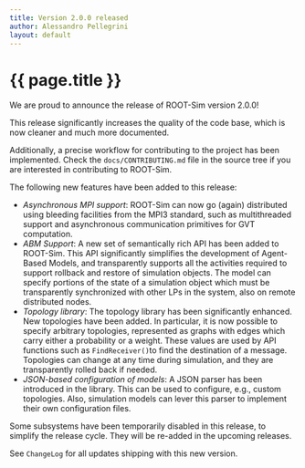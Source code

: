 ```yaml
---
title: Version 2.0.0 released
author: Alessandro Pellegrini
layout: default
---
```


# {{ page.title }}

We are proud to announce the release of ROOT-Sim version 2.0.0!

This release significantly increases the quality of the code base, which is now cleaner and much more documented.

Additionally, a precise workflow for contributing to the project has been implemented. Check the `docs/CONTRIBUTING.md` file in the source tree if you are interested in contributing to ROOT-Sim.

The following new features have been added to this release:

- _Asynchronous MPI support_: ROOT-Sim can now go (again) distributed using bleeding facilities from the MPI3 standard, such as multithreaded support and asynchronous communication primitives for GVT computation.
- _ABM Support_: A new set of semantically rich API has been added to ROOT-Sim. This API significantly simplifies the development of Agent-Based Models, and transparently supports all the activities required to support rollback and restore of simulation objects. The model can specify portions of the state of a simulation object which must be transparently synchronized with other LPs in the system, also on remote distributed nodes.
- _Topology library_: The topology library has been significantly enhanced. New topologies have been added. In particular, it is now possible to specify arbitrary topologies, represented as graphs with edges which carry either a probability or a weight. These values are used by API functions such as `FindReceiver()`to find the destination of a message. Topologies can change at any time during simulation, and they are transparently rolled back if needed.
- _JSON-based configuration of models_: A JSON parser has been introduced in the library. This can be used to configure, e.g., custom topologies. Also, simulation models can lever this parser to implement their own configuration files.

Some subsystems have been temporarily disabled in this release, to simplify the release cycle. They will be re-added in the upcoming releases.

See `ChangeLog` for all updates shipping with this new version.